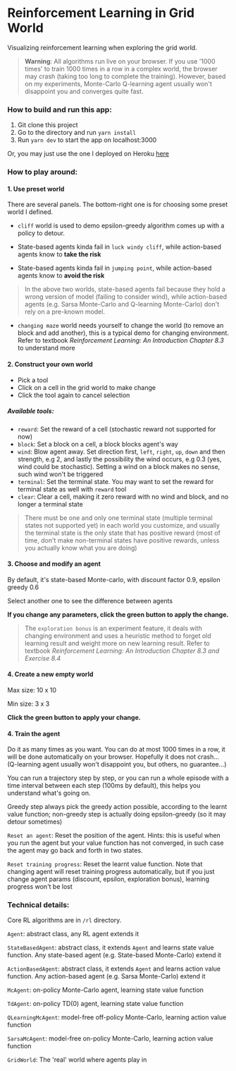 # Reinforcement Learning in Grid World

Visualizing reinforcement learning when exploring the grid world.

> **Warning**: All algorithms run live on your browser. If you use '1000 times' to train 1000 times in a row in a complex world,
the browser may crash (taking too long to complete the training). However, based on my experiments, Monte-Carlo Q-learning
agent usually won't disappoint you and converges quite fast.

### How to build and run this app:
1. Git clone this project
2. Go to the directory and run `yarn install`
3. Run `yarn dev` to start the app on localhost:3000

Or, you may just use the one I deployed on Heroku [here](https://grid-explorer.herokuapp.com/)

### How to play around:

#### 1. Use preset world

There are several panels. The bottom-right one is for choosing some preset world I defined.

- `cliff` world is used to demo epsilon-greedy algorithm comes up with a policy to detour.

- State-based agents kinda fail in `luck windy cliff`, while action-based agents know to **take the risk**

- State-based agents kinda fail in `jumping point`, while action-based agents know to **avoid the risk**

> In the above two worlds, state-based agents fail because they hold a wrong version of model (failing to consider wind),
while action-based agents (e.g. Sarsa Monte-Carlo and Q-learning Monte-Carlo) don't rely on a pre-known model.

- `changing maze` world needs yourself to change the world (to remove an block and add another),
this is a typical demo for changing environment.
Refer to textbook *Reinforcement Learning: An Introduction Chapter 8.3* to understand more

#### 2. Construct your own world

- Pick a tool
- Click on a cell in the grid world to make change
- Click the tool again to cancel selection

##### Available tools:

- `reward`: Set the reward of a cell (stochastic reward not supported for now)
- `block`: Set a block on a cell, a block blocks agent's way
- `wind`: Blow agent away. Set direction first, `left`, `right`, `up`, `down`
and then strength, e.g 2, and lastly the possibility the wind occurs, e.g 0.3 (yes, wind
could be stochastic). Setting a wind on a block makes no sense, such wind won't be triggered
- `terminal`: Set the terminal state. You may want to set the reward for terminal state as well with
`reward` tool
- `clear`: Clear a cell, making it zero reward with no wind and block, and no longer a terminal state

> There must be one and only one terminal state (multiple terminal states not supported yet) in each world you customize,
and usually the terminal state is the only state
that has positive reward (most of time, don't make non-terminal states have positive rewards, unless you actually know what you are doing)

#### 3. Choose and modify an agent

By default, it's state-based Monte-carlo, with discount factor 0.9, epsilon greedy 0.6

Select another one to see the difference between agents

**If you change any parameters, click the green button to apply the change.**

> The `exploration bonus` is an experiment feature, it deals with changing environment and uses a heuristic method to
forget old learning result and weight more on new learning result.
Refer to textbook *Reinforcement Learning: An Introduction Chapter 8.3 and Exercise 8.4*

#### 4. Create a new empty world

Max size: 10 x 10

Min size: 3 x 3

**Click the green button to apply your change.**

#### 4. Train the agent

Do it as many times as you want. You can do at most 1000 times in a row, it will be done automatically on your browser.
Hopefully it does not crash... (Q-learning agent usually won't disappoint you, but others, no guarantee...)

You can run a trajectory step by step, or you can run a whole episode with a time interval between each step (100ms by default),
this helps you understand what's going on.

Greedy step always pick the greedy action possible, according to the learnt value function; non-greedy step is actually doing epsilon-greedy (so it may detour sometimes)

`Reset an agent`: Reset the position of the agent. Hints: this is useful when you run the agent but your value function has not converged,
in such case the agent may go back and forth in two states.

`Reset training progress`: Reset the learnt value function. Note that changing agent will reset training progress automatically,
but if you just change agent params (discount, epsilon, exploration bonus), learning progress won't be lost


### Technical details:

Core RL algorithms are in `/rl` directory.

`Agent`: abstract class, any RL agent extends it

`StateBasedAgent`: abstract class, it extends `Agent` and learns state value function. Any state-based agent (e.g. State-based Monte-Carlo) extend it

`ActionBasedAgent`: abstract class, it extends `Agent` and learns action value function. Any action-based agent (e.g. Sarsa Monte-Carlo) extend it

`McAgent`: on-policy Monte-Carlo agent, learning state value function

`TdAgent`: on-policy TD(0) agent, learning state value function

`QLearningMcAgent`: model-free off-policy Monte-Carlo, learning action value function

`SarsaMcAgent`: model-free on-policy Monte-Carlo, learning action value function

`GridWorld`: The 'real' world where agents play in
